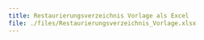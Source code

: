 ```yaml
---
title: Restaurierungsverzeichnis Vorlage als Excel
file: ./files/Restaurierungsverzeichnis_Vorlage.xlsx
---
```

